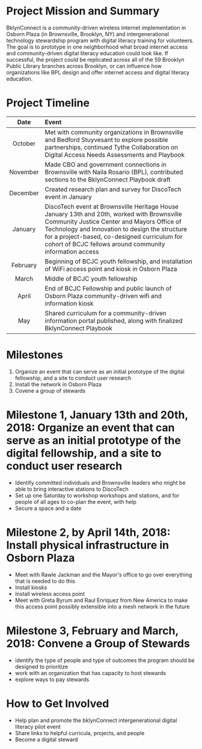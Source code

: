 # Project Mission and Summary
BklynConnect is a community-driven wireless internet implementation in Osborn Plaza (in Brownsville, Brooklyn, NY) and intergenerational technology stewardship program with digital literacy training for volunteers. The goal is to prototype in one neighborhood what broad internet access and community-driven digital literacy education could look like. If successful, the project could be replicated across all of the 59 Brooklyn Public Library branches across Brooklyn, or can influence how organizations like BPL design and offer internet access and digital literacy education. 

# Project Timeline
| Date | Event |
|:---------:|:-------------|
| October | Met with community organizations in Brownsville and Bedford Stuyvesant to explore possible partnerships, continued Tythe Collaboration on Digital Access Needs Assessments and Playbook |
| November | Made CBO and government connections in Brownsville with Naila Rosario (BPL), contributed sections to the BklynConnect Playbook draft |
| December | Created research plan and survey for DiscoTech event in January |
| January | DiscoTech event at Brownsville Heritage House January 13th and 20th, worked with Brownsville Community Justice Center and Mayors Office of Technology and Innovation to design the structure for a project-based, co-designed curriculum for cohort of BCJC fellows around community information access |
| February | Beginning of BCJC youth fellowship, and installation of WiFi access point and kiosk in Osborn Plaza |
| March | Middle of BCJC youth fellowship |
| April | End of BCJC Fellowship and public launch of Osborn Plaza community-driven wifi and information kiosk |
| May | Shared curriculum for a community-driven information portal published, along with finalized BklynConnect Playbook |

# Milestones
1. Organize an event that can serve as an initial prototype of the digital fellowship, and a site to conduct user research
2. Install the network in Osborn Plaza
3. Covene a group of stewards

# Milestone 1, January 13th and 20th, 2018: Organize an event that can serve as an initial prototype of the digital fellowship, and a site to conduct user research
- Identify committed individuals and Brownsville leaders who might be able to bring interactive stations to DiscoTech
- Set up one Saturday to workshop workshops and stations, and for people of all ages to co-plan the event, with help
- Secure a space and a date

# Milestone 2, by April 14th, 2018: Install physical infrastructure in Osborn Plaza
- Meet with Rawle Jackman and the Mayor's office to go over everything that is needed to do this
- Install kiosks
- Install wireless access point
- Meet with Greta Byrum and Raul Enriquez from New America to make this access point possibly extensible into a mesh network in the future

# Milestone 3, February and March, 2018: Convene a Group of Stewards
- identify the type of people and type of outcomes the program should be designed to prioritize
- work with an organization that has capacity to host stewards
- explore ways to pay stewards

# How to Get Involved
- Help plan and promote the bklynConnect intergenerational digital literacy pilot event
- Share links to helpful curricula, projects, and people
- Become a digital steward
